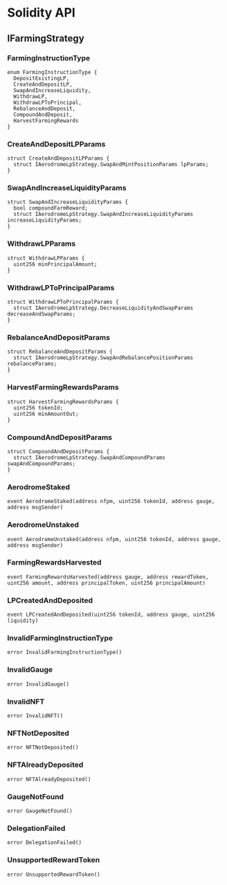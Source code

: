# Solidity API

## IFarmingStrategy

### FarmingInstructionType

```solidity
enum FarmingInstructionType {
  DepositExistingLP,
  CreateAndDepositLP,
  SwapAndIncreaseLiquidity,
  WithdrawLP,
  WithdrawLPToPrincipal,
  RebalanceAndDeposit,
  CompoundAndDeposit,
  HarvestFarmingRewards
}
```

### CreateAndDepositLPParams

```solidity
struct CreateAndDepositLPParams {
  struct IAerodromeLpStrategy.SwapAndMintPositionParams lpParams;
}
```

### SwapAndIncreaseLiquidityParams

```solidity
struct SwapAndIncreaseLiquidityParams {
  bool compoundFarmReward;
  struct IAerodromeLpStrategy.SwapAndIncreaseLiquidityParams increaseLiquidityParams;
}
```

### WithdrawLPParams

```solidity
struct WithdrawLPParams {
  uint256 minPrincipalAmount;
}
```

### WithdrawLPToPrincipalParams

```solidity
struct WithdrawLPToPrincipalParams {
  struct IAerodromeLpStrategy.DecreaseLiquidityAndSwapParams decreaseAndSwapParams;
}
```

### RebalanceAndDepositParams

```solidity
struct RebalanceAndDepositParams {
  struct IAerodromeLpStrategy.SwapAndRebalancePositionParams rebalanceParams;
}
```

### HarvestFarmingRewardsParams

```solidity
struct HarvestFarmingRewardsParams {
  uint256 tokenId;
  uint256 minAmountOut;
}
```

### CompoundAndDepositParams

```solidity
struct CompoundAndDepositParams {
  struct IAerodromeLpStrategy.SwapAndCompoundParams swapAndCompoundParams;
}
```

### AerodromeStaked

```solidity
event AerodromeStaked(address nfpm, uint256 tokenId, address gauge, address msgSender)
```

### AerodromeUnstaked

```solidity
event AerodromeUnstaked(address nfpm, uint256 tokenId, address gauge, address msgSender)
```

### FarmingRewardsHarvested

```solidity
event FarmingRewardsHarvested(address gauge, address rewardToken, uint256 amount, address principalToken, uint256 principalAmount)
```

### LPCreatedAndDeposited

```solidity
event LPCreatedAndDeposited(uint256 tokenId, address gauge, uint256 liquidity)
```

### InvalidFarmingInstructionType

```solidity
error InvalidFarmingInstructionType()
```

### InvalidGauge

```solidity
error InvalidGauge()
```

### InvalidNFT

```solidity
error InvalidNFT()
```

### NFTNotDeposited

```solidity
error NFTNotDeposited()
```

### NFTAlreadyDeposited

```solidity
error NFTAlreadyDeposited()
```

### GaugeNotFound

```solidity
error GaugeNotFound()
```

### DelegationFailed

```solidity
error DelegationFailed()
```

### UnsupportedRewardToken

```solidity
error UnsupportedRewardToken()
```


